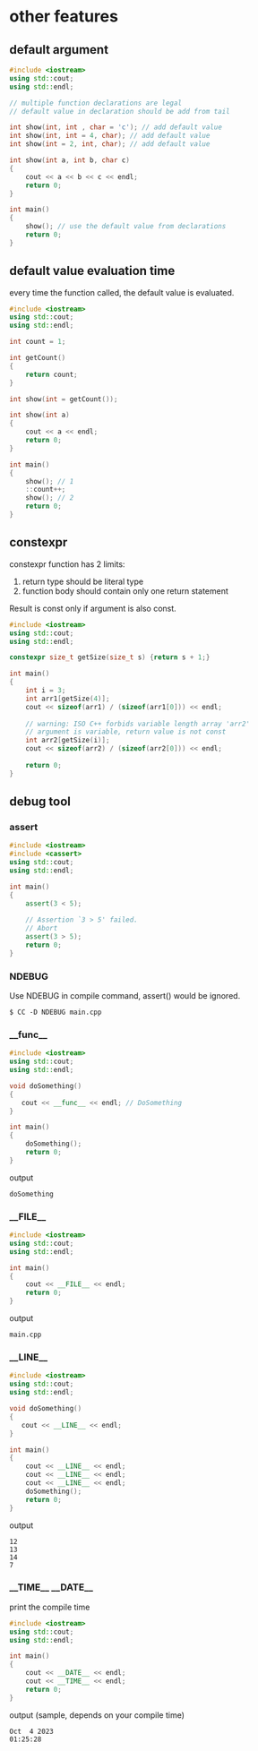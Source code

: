# other features

## default argument
```cpp
#include <iostream>
using std::cout;
using std::endl;

// multiple function declarations are legal
// default value in declaration should be add from tail

int show(int, int , char = 'c'); // add default value
int show(int, int = 4, char); // add default value
int show(int = 2, int, char); // add default value

int show(int a, int b, char c)
{
    cout << a << b << c << endl;
    return 0;
}

int main()
{
    show(); // use the default value from declarations
    return 0;
}
```

## default value evaluation time
every time the function called, the default value is evaluated.
```cpp
#include <iostream>
using std::cout;
using std::endl;

int count = 1;

int getCount()
{
    return count;    
}

int show(int = getCount());

int show(int a)
{
    cout << a << endl;
    return 0;
}

int main()
{
    show(); // 1
    ::count++;
    show(); // 2
    return 0;
}
```

## constexpr
constexpr function has 2 limits:  
1. return type should be literal type  
2. function body should contain only one return statement  

Result is const only if argument is also const.

```cpp
#include <iostream>
using std::cout;
using std::endl;

constexpr size_t getSize(size_t s) {return s + 1;}

int main()
{
    int i = 3;
    int arr1[getSize(4)];
    cout << sizeof(arr1) / (sizeof(arr1[0])) << endl;
    
    // warning: ISO C++ forbids variable length array 'arr2'
    // argument is variable, return value is not const
    int arr2[getSize(i)];
    cout << sizeof(arr2) / (sizeof(arr2[0])) << endl;
    
    return 0;
}
```

## debug tool
### assert
```cpp
#include <iostream>
#include <cassert>
using std::cout;
using std::endl;

int main()
{
    assert(3 < 5);
    
    // Assertion `3 > 5' failed.
    // Abort
    assert(3 > 5);
    return 0;
}
```

### NDEBUG
Use NDEBUG in compile command, assert() would be ignored.
```
$ CC -D NDEBUG main.cpp
```
### \_\_func\_\_
```cpp
#include <iostream>
using std::cout;
using std::endl;

void doSomething()
{
   cout << __func__ << endl; // DoSomething
}

int main()
{
    doSomething();
    return 0;
}
```
output
```
doSomething
```
### \_\_FILE\_\_
```cpp
#include <iostream>
using std::cout;
using std::endl;

int main()
{
    cout << __FILE__ << endl;
    return 0;
}
```
output
```
main.cpp
```

### \_\_LINE\_\_
```cpp
#include <iostream>
using std::cout;
using std::endl;

void doSomething()
{
   cout << __LINE__ << endl;
}

int main()
{
    cout << __LINE__ << endl;
    cout << __LINE__ << endl;
    cout << __LINE__ << endl;
    doSomething();
    return 0;
}
```
output
```
12
13
14
7
```

### \_\_TIME\_\_  \_\_DATE\_\_
print the compile time
```cpp
#include <iostream>
using std::cout;
using std::endl;

int main()
{
    cout << __DATE__ << endl;
    cout << __TIME__ << endl;
    return 0;
}
```
output (sample, depends on your compile time)
```
Oct  4 2023
01:25:28
```